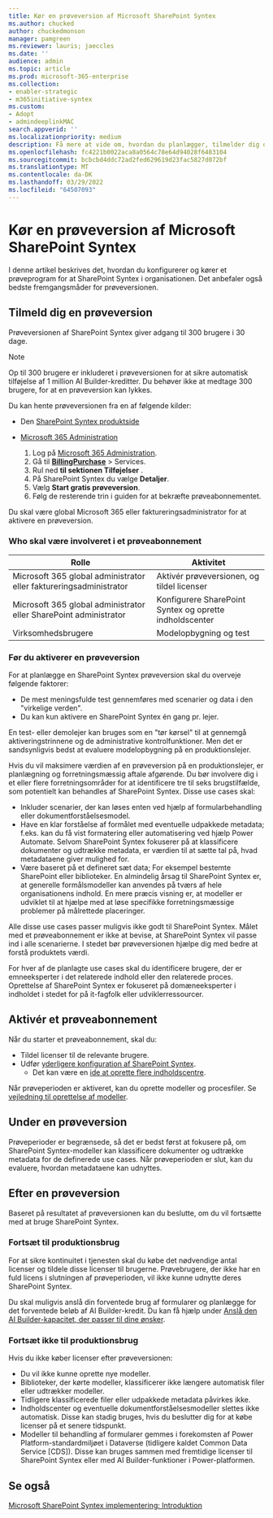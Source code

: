 ```yaml
---
title: Kør en prøveversion af Microsoft SharePoint Syntex
ms.author: chucked
author: chuckedmonson
manager: pamgreen
ms.reviewer: lauris; jaeccles
ms.date: ''
audience: admin
ms.topic: article
ms.prod: microsoft-365-enterprise
ms.collection:
- enabler-strategic
- m365initiative-syntex
ms.custom:
- Adopt
- admindeeplinkMAC
search.appverid: ''
ms.localizationpriority: medium
description: Få mere at vide om, hvordan du planlægger, tilmelder dig og kører et prøveprogram til SharePoint Syntex i organisationen.
ms.openlocfilehash: fc4221b0022aca8a0564c78e64d94028f6483104
ms.sourcegitcommit: bcbcbd4ddc72ad2fed629619d23fac5827d072bf
ms.translationtype: MT
ms.contentlocale: da-DK
ms.lasthandoff: 03/29/2022
ms.locfileid: "64507093"
---
```

# <a name="run-a-trial-of-microsoft-sharepoint-syntex"></a>Kør en prøveversion af Microsoft SharePoint Syntex

I denne artikel beskrives det, hvordan du konfigurerer og kører et prøveprogram for at SharePoint Syntex i organisationen. Det anbefaler også bedste fremgangsmåder for prøveversionen.

## <a name="sign-up-for-a-trial"></a>Tilmeld dig en prøveversion

Prøveversionen af SharePoint Syntex giver adgang til 300 brugere i 30 dage.

> [!NOTE]
> Op til 300 brugere er inkluderet i prøveversionen for at sikre automatisk tilføjelse af 1 million AI Builder-kreditter. Du behøver ikke at medtage 300 brugere, for at en prøveversion kan lykkes.

Du kan hente prøveversionen fra en af følgende kilder:

- Den [SharePoint Syntex produktside](https://www.microsoft.com/microsoft-365/enterprise/sharepoint-syntex?activetab=pivot:overviewtab)

- [Microsoft 365 Administration](https://admin.microsoft.com)
    1. Log på [Microsoft 365 Administration](https://admin.microsoft.com).
    2. Gå til <a href="https://go.microsoft.com/fwlink/p/?linkid=868433" target="_blank">**BillingPurchase**</a> >  Services.
    3. Rul ned **til sektionen Tilføjelser** .
    4. På SharePoint Syntex du vælge **Detaljer**.
    5. Vælg **Start gratis prøveversion**.
    6. Følg de resterende trin i guiden for at bekræfte prøveabonnementet.

Du skal være global Microsoft 365 eller faktureringsadministrator for at aktivere en prøveversion.

### <a name="who-should-be-involved-in-a-trial"></a>Who skal være involveret i et prøveabonnement

|Rolle|Aktivitet|
|---|---|
|Microsoft 365 global administrator eller faktureringsadministrator|Aktivér prøveversionen, og tildel licenser|
|Microsoft 365 global administrator eller SharePoint administrator|Konfigurere SharePoint Syntex og oprette indholdscenter|
|Virksomhedsbrugere|Modelopbygning og test|

### <a name="before-you-activate-a-trial"></a>Før du aktiverer en prøveversion

For at planlægge en SharePoint Syntex prøveversion skal du overveje følgende faktorer:

- De mest meningsfulde test gennemføres med scenarier og data i den "virkelige verden".
- Du kan kun aktivere en SharePoint Syntex én gang pr. lejer.

En test- eller demolejer kan bruges som en "tør kørsel" til at gennemgå aktiveringstrinnene og de administrative kontrolfunktioner. Men det er sandsynligvis bedst at evaluere modelopbygning på en produktionslejer.

Hvis du vil maksimere værdien af en prøveversion på en produktionslejer, er planlægning og forretningsmæssig aftale afgørende. Du bør involvere dig i et eller flere forretningsområder for at identificere tre til seks brugstilfælde, som potentielt kan behandles af SharePoint Syntex. Disse use cases skal:

- Inkluder scenarier, der kan løses enten ved hjælp af formularbehandling eller dokumentforståelsesmodel.
- Have en klar forståelse af formålet med eventuelle udpakkede metadata; f.eks. kan du få vist formatering eller automatisering ved hjælp Power Automate. Selvom SharePoint Syntex fokuserer på at klassificere dokumenter og udtrække metadata, er værdien til at sætte tal på, hvad metadataene giver mulighed for.
- Være baseret på et defineret sæt data; For eksempel bestemte SharePoint eller biblioteker. En almindelig årsag til SharePoint Syntex er, at generelle formålsmodeller kan anvendes på tværs af hele organisationens indhold. En mere præcis visning er, at modeller er udviklet til at hjælpe med at løse specifikke forretningsmæssige problemer på målrettede placeringer.

Alle disse use cases passer muligvis ikke godt til SharePoint Syntex. Målet med et prøveabonnement er ikke at bevise, at SharePoint Syntex vil passe ind i alle scenarierne. I stedet bør prøveversionen hjælpe dig med bedre at forstå produktets værdi.

For hver af de planlagte use cases skal du identificere brugere, der er emneeksperter i det relaterede indhold eller den relaterede proces. Oprettelse af SharePoint Syntex er fokuseret på domæneeksperter i indholdet i stedet for på it-fagfolk eller udviklerressourcer.

## <a name="activate-a-trial"></a>Aktivér et prøveabonnement

Når du starter et prøveabonnement, skal du:

- Tildel licenser til de relevante brugere.
- Udfør [yderligere konfiguration af SharePoint Syntex](set-up-content-understanding.md).
  - Det kan være en [ide at oprette flere indholdscentre](create-a-content-center.md).

Når prøveperioden er aktiveret, kan du oprette modeller og procesfiler. Se [vejledning til oprettelse af modeller](create-a-content-center.md).

## <a name="during-a-trial"></a>Under en prøveversion

Prøveperioder er begrænsede, så det er bedst først at fokusere på, om SharePoint Syntex-modeller kan klassificere dokumenter og udtrække metadata for de definerede use cases. Når prøveperioden er slut, kan du evaluere, hvordan metadataene kan udnyttes.

## <a name="after-a-trial"></a>Efter en prøveversion

Baseret på resultatet af prøveversionen kan du beslutte, om du vil fortsætte med at bruge SharePoint Syntex.

### <a name="proceed-to-production-use"></a>Fortsæt til produktionsbrug

For at sikre kontinuitet i tjenesten skal du købe det nødvendige antal licenser og tildele disse licenser til brugerne. Prøvebrugere, der ikke har en fuld licens i slutningen af prøveperioden, vil ikke kunne udnytte deres SharePoint Syntex.

Du skal muligvis anslå din forventede brug af formularer og planlægge for det forventede beløb af AI Builder-kredit. Du kan få hjælp under [Anslå den AI Builder-kapacitet, der passer til dine ønsker](https://powerapps.microsoft.com/ai-builder-calculator/).

### <a name="dont-proceed-to-production-use"></a>Fortsæt ikke til produktionsbrug

Hvis du ikke køber licenser efter prøveversionen:

- Du vil ikke kunne oprette nye modeller.
- Biblioteker, der kørte modeller, klassificerer ikke længere automatisk filer eller udtrækker modeller.
- Tidligere klassificerede filer eller udpakkede metadata påvirkes ikke.
- Indholdscenter og eventuelle dokumentforståelsesmodeller slettes ikke automatisk. Disse kan stadig bruges, hvis du beslutter dig for at købe licenser på et senere tidspunkt.
- Modeller til behandling af formularer gemmes i forekomsten af Power Platform-standardmiljøet i Dataverse (tidligere kaldet Common Data Service [CDS]). Disse kan bruges sammen med fremtidige licenser til SharePoint Syntex eller med AI Builder-funktioner i Power-platformen.

## <a name="see-also"></a>Se også

[Microsoft SharePoint Syntex implementering: Introduktion](adoption-getstarted.md)
